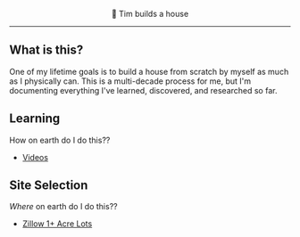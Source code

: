 <p align="center">
  🏡 Tim builds a house 
</p>

---

## What is this?

One of my lifetime goals is to build a house from scratch by myself as much as I physically can. This is a multi-decade process for me, but I'm documenting everything I've learned, discovered, and researched so far. 

## Learning

How on earth do I do this??

- [Videos](/learning/Videos.md)


## Site Selection

_Where_ on earth do I do this??

- [Zillow 1+ Acre Lots](https://www.zillow.com/homes/for_sale/land_type/43560-_lot/globalrelevanceex_sort/34.112515,-84.344959,33.867707,-84.674892_rect/11_zm/0_mmm/) 

